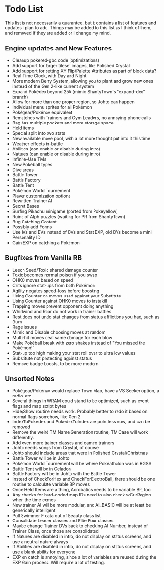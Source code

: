 # Todo List

This list is not necessarily a guarantee, but it contains a list of features and updates I plan to add. 
Things may be added to this list as I think of them, and removed if they are added or I change my mind.

## Engine updates and New Features
* Cleanup pokered-gbc code (optimizations)
* Add support for larger tileset images, like Polished Crystal
* Add support for setting XY Flip/Palette Attributes as part of block data?
* Real-Time Clock, with Day and Night
* More modern Berry System, allowing you to plant and grow new ones instead of the Gen 2-like current system
* Expand Pokédex beyond 255 (mimic ShantyTown's "expand-dex" branch)
* Allow for more than one proper region, so Johto can happen
* Individual menu sprites for all Pokémon
* Pokégear/Pokénav equivalent
* Rematches with Trainers and Gym Leaders, no annoying phone calls
* Bag has multiple pockets and more storage space
* Held items
* Special split into two stats
* New available move pool, with a lot more thought put into it this time
* Weather effects in-battle
* Abilities (can enable or disable during intro)
* Natures (can enable or disable during intro)
* Infinite-Use TMs
* New Pokéball types
* Dive areas
* Battle Tower
* Battle Factory
* Battle Tent
* Pokémon World Tournement
* Player customization options
* Rewritten Trainer AI
* Secret Bases
* Surfing Pikachu minigame (ported from Pokeyellow)
* Ruins of Alph puzzles (waiting for PR from ShantyTown)
* Bug Catching Contest
* Possibly add Forms
* Use IVs and EVs instead of DVs and Stat EXP, old DVs become a mini Personality ID
* Gain EXP on catching a Pokémon


## Bugfixes from Vanilla RB
* Leech Seed/Toxic shared damage counter
* Toxic becomes normal poison if you swap
* OHKO moves based on speed
* Crits ignore stat-ups from both Pokémon
* Agility negates speed-loss before boosting
* Using Counter on moves used against your Substitute
* Using Counter against OHKO moves to instakill
* Trapping moves prevent opponent doing anything
* Whirlwind and Roar do not work in trainer battles
* Rest does not undo stat changes from status afflictions you had, such as Burn
* Rage issues
* Mimic and Disable choosing moves at random
* Multi-hit moves deal same damage for each blow
* Make Pokéball break with zero shakes instead of "You missed the Pokémon!"
* Stat-up too high making your stat roll over to ultra low values
* Substitute not protecting against status
* Remove badge boosts, to be more modern


## Unsorted Notes
* Pokégear/Pokénav would replace Town Map, have a VS Seeker option, a radio, etc.
* Several things in WRAM could stand to be optimized, such as event flags and map script bytes
* Hide/Show routine needs work. Probably better to redo it based on normal flags somehow, like Gen 2
* IndexToPokedex and PokedexToIndex are pointless now, and can be removed
* Remove the weird TM Name Generation routine, TM Case will work differently.
* Add even more trainer classes and cameo trainers
* Johto needs songs from Crystal, of course
* Johto should include areas that were in Polished Crystal/Christmas
* Battle Tower will be in Johto
* Pokémon World Tournement will be where Pokéathalon was in HGSS
* Battle Tent will be in Celadon
* Battle Factory will be in Johto with the Battle Tower
* Instead of CheckForHex and CheckForElectroBall, there should be one routine to calculate variable BP moves
* Once Held Items are a thing, Acrobatics needs to be variable BP, too
* Any checks for hard-coded map IDs need to also check wCurRegion when the time comes
* New trainer AI will be more modular, and AI_BASIC will be at least be generically intelligent
* Pull Swimmer F data out of Beauty class list
* Consolidate Leader classes and Elite Four classes
* Maybe change Trainer DVs back to checking AI Number, instead of Trainer Class, once those are consolidated
* If Natures are disabled in intro, do not display on status screens, and use a neutral nature always
* If Abilities are disabled in intro, do not display on status screens, and use a blank ability for everyone
* EXP on catch is annoying, since a lot of variables are reused during the EXP Gain process. Will require a lot of testing.
